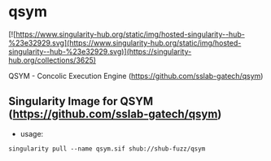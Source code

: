 # qsym

[![https://www.singularity-hub.org/static/img/hosted-singularity--hub-%23e32929.svg](https://www.singularity-hub.org/static/img/hosted-singularity--hub-%23e32929.svg)](https://singularity-hub.org/collections/3625)

QSYM  - Concolic Execution Engine (https://github.com/sslab-gatech/qsym)

## Singularity Image for QSYM (https://github.com/sslab-gatech/qsym)

- usage:

```
singularity pull --name qsym.sif shub://shub-fuzz/qsym
```
